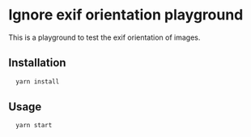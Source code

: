 # Ignore exif orientation playground

This is a playground to test the exif orientation of images.

## Installation

```bash
  yarn install
```

## Usage

```bash
  yarn start
```
